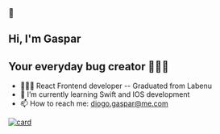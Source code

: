 ### 👋

## Hi, I'm Gaspar 
## Your everyday bug creator 👨🏾‍💻 


- 👨🏽‍🎨 React Frontend developer -- Graduated from Labenu
- 📲 I’m currently learning Swift and IOS development
- 📫 How to reach me: diogo.gaspar@me.com


<!--
**gaspar-d/gaspar-d** is a ✨ _special_ ✨ repository because its `README.md` (this file) appears on your GitHub profile.

Here are some ideas to get you started:

- 🔭 I’m currently working on ...
- 🌱 I’m currently learning ...
- 👯 I’m looking to collaborate on ...
- 🤔 I’m looking for help with ...
- 💬 Ask me about ...
- 📫 How to reach me: ...
- 😄 Pronouns: ...
- ⚡ Fun fact: ...
-->

[![card](https://github-readme-stats.vercel.app/api?username=gaspar-d&theme=default&show_icons=true)](https://github.com/iuricode/)
